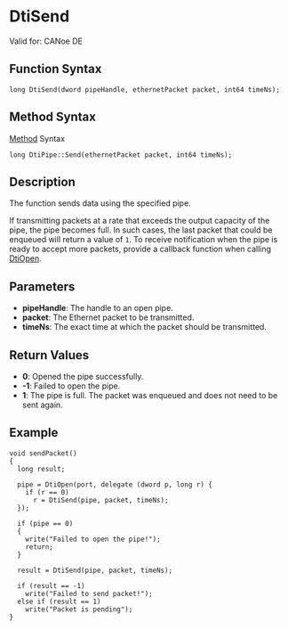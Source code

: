 # DtiSend

Valid for: CANoe DE

## Function Syntax

```plaintext
long DtiSend(dword pipeHandle, ethernetPacket packet, int64 timeNs);
```

## Method Syntax

[Method](../../../Shared/CAPL/General/ClassesAndObjects.md) Syntax

```plaintext
long DtiPipe::Send(ethernetPacket packet, int64 timeNs);
```

## Description

The function sends data using the specified pipe.

If transmitting packets at a rate that exceeds the output capacity of the pipe, the pipe becomes full. In such cases, the last packet that could be enqueued will return a value of `1`. To receive notification when the pipe is ready to accept more packets, provide a callback function when calling [DtiOpen](CAPLfunctionDtiOpen.md).

## Parameters

- **pipeHandle**: The handle to an open pipe.
- **packet**: The Ethernet packet to be transmitted.
- **timeNs**: The exact time at which the packet should be transmitted.

## Return Values

- **0**: Opened the pipe successfully.
- **-1**: Failed to open the pipe.
- **1**: The pipe is full. The packet was enqueued and does not need to be sent again.

## Example

```plaintext
void sendPacket()
{
  long result;

  pipe = DtiOpen(port, delegate (dword p, long r) {
    if (r == 0)
      r = DtiSend(pipe, packet, timeNs);
  });

  if (pipe == 0)
  {
    write("Failed to open the pipe!");
    return;
  }

  result = DtiSend(pipe, packet, timeNs);

  if (result == -1)
    write("Failed to send packet!");
  else if (result == 1)
    write("Packet is pending");
}
```
